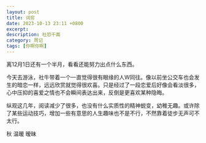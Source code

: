 ```yaml
---
layout: post
title: 词穷
date: 2023-10-13 23:11 +0800
excerpt: 
description: 社恐千面
category: 周记
tags: [你啊你啊]
---
```


离12月1日还有一个半月，看看还能努力出点什么东西。

今天去游泳，社牛带着一个一直觉得很有眼缘的人W同往。像以前坐公交车也会发生的暗恋一样，远远欣赏就觉得很欢喜。只是经过了一段恋爱后好像会看淡很多，心中压抑的喜爱之情也不会瞬间表达出来，反倒是更喜欢某种隐晦。

纵观这几年，阅读减少了很多，也没有什么实质性的精神蜕变，幼稚无趣。或许除了某些运动技巧，增加一些有意思的人生趣味也不是不行，不然靠着徒步无声可不太行。


秋
温暖 
暧昧